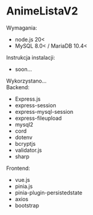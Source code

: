 # AnimeListaV2

Wymagania:
- node.js 20<
- MySQL 8.0< / MariaDB 10.4<

Instrukcja instalacji:
- soon...

Wykorzystano...<br>
Backend:
- Express.js
- express-session
- express-mysql-session
- express-fileupload
- mysql2
- cord
- dotenv
- bcryptjs
- validator.js
- sharp

Frontend:
- vue.js
- pinia.js
- pinia-plugin-persistedstate
- axios
- bootstrap